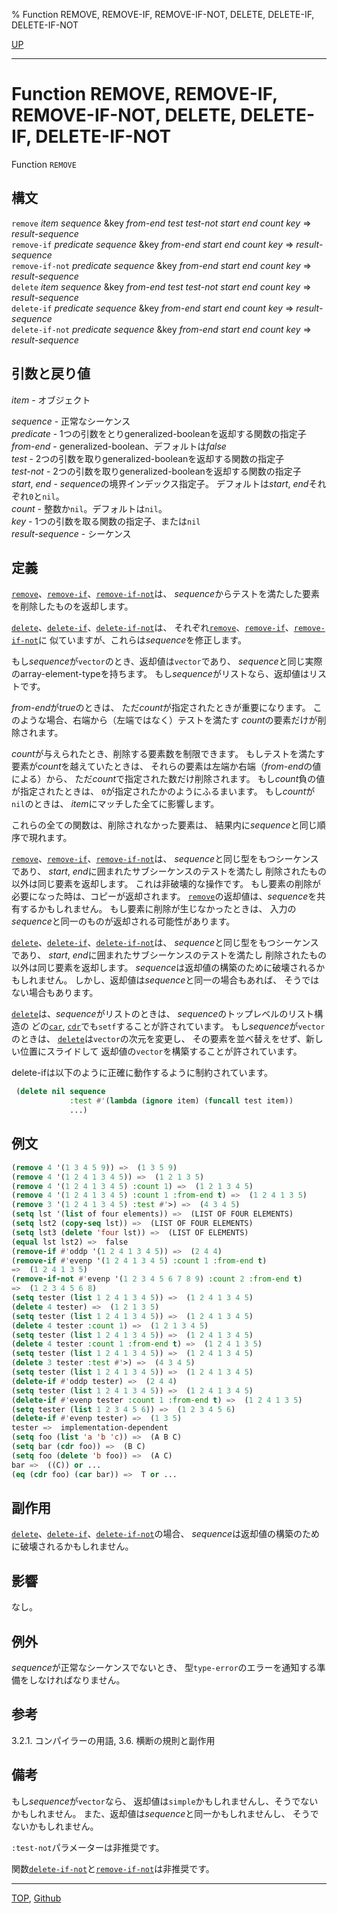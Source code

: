 % Function REMOVE, REMOVE-IF, REMOVE-IF-NOT, DELETE, DELETE-IF, DELETE-IF-NOT

[UP](17.3.html)  

---

# Function REMOVE, REMOVE-IF, REMOVE-IF-NOT, DELETE, DELETE-IF, DELETE-IF-NOT


Function `REMOVE`


## 構文

`remove` *item* *sequence*
 &key *from-end* *test* *test-not* *start* *end* *count* *key*
 => *result-sequence*  
`remove-if` *predicate* *sequence*
 &key *from-end* *start* *end* *count* *key*
 => *result-sequence*  
`remove-if-not` *predicate* *sequence*
 &key *from-end* *start* *end* *count* *key*
 => *result-sequence*  
`delete` *item* *sequence*
 &key *from-end* *test* *test-not* *start* *end* *count* *key*
 => *result-sequence*  
`delete-if` *predicate* *sequence*
 &key *from-end* *start* *end* *count* *key*
 => *result-sequence*  
`delete-if-not` *predicate* *sequence*
 &key *from-end* *start* *end* *count* *key*
 => *result-sequence*  


## 引数と戻り値

*item* - オブジェクト  

*sequence* - 正常なシーケンス  
*predicate* - 1つの引数をとりgeneralized-booleanを返却する関数の指定子  
*from-end* - generalized-boolean、デフォルトは*false*  
*test* - 2つの引数を取りgeneralized-booleanを返却する関数の指定子  
*test-not* - 2つの引数を取りgeneralized-booleanを返却する関数の指定子  
*start*, *end* - *sequence*の境界インデックス指定子。
デフォルトは*start*, *end*それぞれ`0`と`nil`。  
*count* - 整数か`nil`。デフォルトは`nil`。  
*key* - 1つの引数を取る関数の指定子、または`nil`  
*result-sequence* - シーケンス


## 定義

[`remove`](17.3.remove.html)、[`remove-if`](17.3.remove.html)、[`remove-if-not`](17.3.remove.html)は、
*sequence*からテストを満たした要素を削除したものを返却します。

[`delete`](17.3.remove.html)、[`delete-if`](17.3.remove.html)、[`delete-if-not`](17.3.remove.html)は、
それぞれ[`remove`](17.3.remove.html)、[`remove-if`](17.3.remove.html)、[`remove-if-not`](17.3.remove.html)に
似ていますが、これらは*sequence*を修正します。

もし*sequence*が`vector`のとき、返却値は`vector`であり、
*sequence*と同じ実際のarray-element-typeを持ちます。
もし*sequence*がリストなら、返却値はリストです。

*from-end*が*true*のときは、
ただ*count*が指定されたときが重要になります。
このような場合、右端から（左端ではなく）テストを満たす
*count*の要素だけが削除されます。

*count*が与えられたとき、削除する要素数を制限できます。
もしテストを満たす要素が*count*を越えていたときは、
それらの要素は左端か右端（*from-end*の値による）から、
ただ*count*で指定された数だけ削除されます。
もし*count*負の値が指定されたときは、
`0`が指定されたかのようにふるまいます。
もし*count*が`nil`のときは、
*item*にマッチした全てに影響します。

これらの全ての関数は、削除されなかった要素は、
結果内に*sequence*と同じ順序で現れます。

[`remove`](17.3.remove.html)、[`remove-if`](17.3.remove.html)、[`remove-if-not`](17.3.remove.html)は、
*sequence*と同じ型をもつシーケンスであり、
*start*, *end*に囲まれたサブシーケンスのテストを満たし
削除されたもの以外は同じ要素を返却します。
これは非破壊的な操作です。
もし要素の削除が必要になった時は、コピーが返却されます。
[`remove`](17.3.remove.html)の返却値は、*sequence*を共有するかもしれません。
もし要素に削除が生じなかったときは、
入力の*sequence*と同一のものが返却される可能性があります。

[`delete`](17.3.remove.html)、[`delete-if`](17.3.remove.html)、[`delete-if-not`](17.3.remove.html)は、
*sequence*と同じ型をもつシーケンスであり、
*start*, *end*に囲まれたサブシーケンスのテストを満たし
削除されたもの以外は同じ要素を返却します。
*sequence*は返却値の構築のために破壊されるかもしれません。
しかし、返却値は*sequence*と同一の場合もあれば、
そうではない場合もあります。

[`delete`](17.3.remove.html)は、*sequence*がリストのときは、
*sequence*のトップレベルのリスト構造の
どの[`car`](14.2.car.html), [`cdr`](14.2.car.html)でも`setf`することが許されています。
もし*sequence*が`vector`のときは、
[`delete`](17.3.remove.html)は`vector`の次元を変更し、
その要素を並べ替えをせず、新しい位置にスライドして
返却値の`vector`を構築することが許されています。

delete-ifは以下のように正確に動作するように制約されています。

```lisp
 (delete nil sequence
             :test #'(lambda (ignore item) (funcall test item))
             ...)
```


## 例文

```lisp
(remove 4 '(1 3 4 5 9)) =>  (1 3 5 9)
(remove 4 '(1 2 4 1 3 4 5)) =>  (1 2 1 3 5)
(remove 4 '(1 2 4 1 3 4 5) :count 1) =>  (1 2 1 3 4 5)
(remove 4 '(1 2 4 1 3 4 5) :count 1 :from-end t) =>  (1 2 4 1 3 5)
(remove 3 '(1 2 4 1 3 4 5) :test #'>) =>  (4 3 4 5)
(setq lst '(list of four elements)) =>  (LIST OF FOUR ELEMENTS)
(setq lst2 (copy-seq lst)) =>  (LIST OF FOUR ELEMENTS)
(setq lst3 (delete 'four lst)) =>  (LIST OF ELEMENTS)
(equal lst lst2) =>  false
(remove-if #'oddp '(1 2 4 1 3 4 5)) =>  (2 4 4)
(remove-if #'evenp '(1 2 4 1 3 4 5) :count 1 :from-end t) 
=>  (1 2 4 1 3 5)
(remove-if-not #'evenp '(1 2 3 4 5 6 7 8 9) :count 2 :from-end t)
=>  (1 2 3 4 5 6 8)
(setq tester (list 1 2 4 1 3 4 5)) =>  (1 2 4 1 3 4 5)
(delete 4 tester) =>  (1 2 1 3 5)
(setq tester (list 1 2 4 1 3 4 5)) =>  (1 2 4 1 3 4 5)
(delete 4 tester :count 1) =>  (1 2 1 3 4 5)
(setq tester (list 1 2 4 1 3 4 5)) =>  (1 2 4 1 3 4 5)
(delete 4 tester :count 1 :from-end t) =>  (1 2 4 1 3 5)
(setq tester (list 1 2 4 1 3 4 5)) =>  (1 2 4 1 3 4 5)
(delete 3 tester :test #'>) =>  (4 3 4 5)
(setq tester (list 1 2 4 1 3 4 5)) =>  (1 2 4 1 3 4 5)
(delete-if #'oddp tester) =>  (2 4 4)
(setq tester (list 1 2 4 1 3 4 5)) =>  (1 2 4 1 3 4 5)
(delete-if #'evenp tester :count 1 :from-end t) =>  (1 2 4 1 3 5)    
(setq tester (list 1 2 3 4 5 6)) =>  (1 2 3 4 5 6) 
(delete-if #'evenp tester) =>  (1 3 5) 
tester =>  implementation-dependent
(setq foo (list 'a 'b 'c)) =>  (A B C)
(setq bar (cdr foo)) =>  (B C)
(setq foo (delete 'b foo)) =>  (A C)
bar =>  ((C)) or ...
(eq (cdr foo) (car bar)) =>  T or ...
```


## 副作用

[`delete`](17.3.remove.html)、[`delete-if`](17.3.remove.html)、[`delete-if-not`](17.3.remove.html)の場合、
*sequence*は返却値の構築のために破壊されるかもしれません。


## 影響

なし。


## 例外

*sequence*が正常なシーケンスでないとき、
型`type-error`のエラーを通知する準備をしなければなりません。


## 参考

3.2.1. コンパイラーの用語,
3.6. 横断の規則と副作用


## 備考

もし*sequence*が`vector`なら、
返却値は`simple`かもしれませんし、そうでないかもしれません。
また、返却値は*sequence*と同一かもしれませんし、
そうでないかもしれません。

`:test-not`パラメーターは非推奨です。

関数[`delete-if-not`](17.3.remove.html)と[`remove-if-not`](17.3.remove.html)は非推奨です。


---
[TOP](index.html),  [Github](https://github.com/nptcl/npt-japanese)

